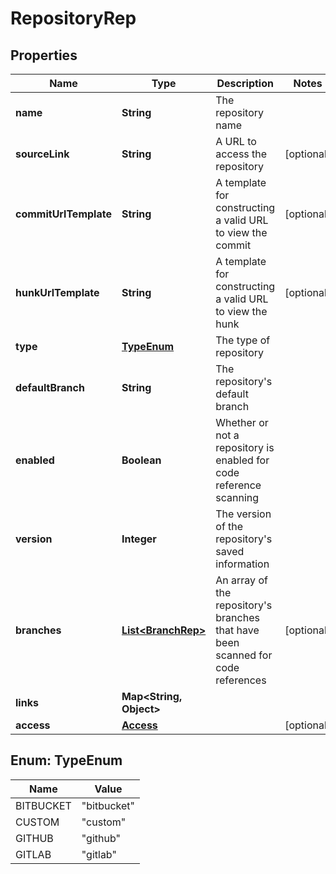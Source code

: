 

# RepositoryRep


## Properties

| Name | Type | Description | Notes |
|------------ | ------------- | ------------- | -------------|
|**name** | **String** | The repository name |  |
|**sourceLink** | **String** | A URL to access the repository |  [optional] |
|**commitUrlTemplate** | **String** | A template for constructing a valid URL to view the commit |  [optional] |
|**hunkUrlTemplate** | **String** | A template for constructing a valid URL to view the hunk |  [optional] |
|**type** | [**TypeEnum**](#TypeEnum) | The type of repository |  |
|**defaultBranch** | **String** | The repository&#39;s default branch |  |
|**enabled** | **Boolean** | Whether or not a repository is enabled for code reference scanning |  |
|**version** | **Integer** | The version of the repository&#39;s saved information |  |
|**branches** | [**List&lt;BranchRep&gt;**](BranchRep.md) | An array of the repository&#39;s branches that have been scanned for code references |  [optional] |
|**links** | **Map&lt;String, Object&gt;** |  |  |
|**access** | [**Access**](Access.md) |  |  [optional] |



## Enum: TypeEnum

| Name | Value |
|---- | -----|
| BITBUCKET | &quot;bitbucket&quot; |
| CUSTOM | &quot;custom&quot; |
| GITHUB | &quot;github&quot; |
| GITLAB | &quot;gitlab&quot; |



